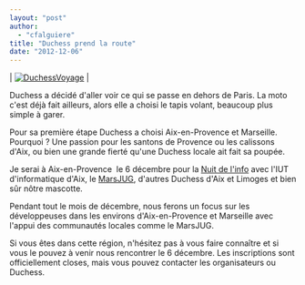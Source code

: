 ```yaml
---
layout: "post"
author: 
  - "cfalguiere"
title: "Duchess prend la route"
date: "2012-12-06"
---
```


| [![](/assets/2012/12/2012-12-06-duchess-prend-la-route/DuchessVoyage.png "DuchessVoyage")](/assets/2012/12/2012-12-06-duchess-prend-la-route/DuchessVoyage.png) |

Duchess a décidé d'aller voir ce qui se passe en dehors de Paris. La moto c'est déjà fait ailleurs, alors elle a choisi le tapis volant, beaucoup plus simple à garer.

Pour sa première étape Duchess a choisi Aix-en-Provence et Marseille. Pourquoi ? Une passion pour les santons de Provence ou les calissons d'Aix, ou bien une grande fierté qu'une Duchess locale ait fait sa poupée.

Je serai à Aix-en-Provence  le 6 décembre pour la [Nuit de l'info](http://www.duchess-france.org/duchess-france-sera-presente-a-liut-daix-en-provence-pour-la-nuit-de-linfo-2012/ "Duchess France sera présente à l’IUT d’Aix-en-Provence pour la nuit de l’info 2012") avec l'IUT d'informatique d'Aix, le [MarsJUG](http://marsjug.org/ "MarsJug"), d'autres Duchess d'Aix et Limoges et bien sûr nôtre mascotte.

Pendant tout le mois de décembre, nous ferons un focus sur les développeuses dans les environs d'Aix-en-Provence et Marseille avec l'appui des communautés locales comme le MarsJUG.

Si vous êtes dans cette région, n'hésitez pas à vous faire connaître et si vous le pouvez à venir nous rencontrer le 6 décembre. Les inscriptions sont officiellement closes, mais vous pouvez contacter les organisateurs ou Duchess.
